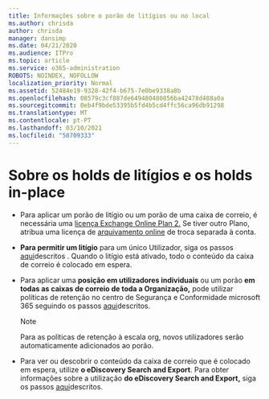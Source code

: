 ```yaml
---
title: Informações sobre o porão de litígios ou no local
ms.author: chrisda
author: chrisda
manager: dansimp
ms.date: 04/21/2020
ms.audience: ITPro
ms.topic: article
ms.service: o365-administration
ROBOTS: NOINDEX, NOFOLLOW
localization_priority: Normal
ms.assetid: 52484e19-9328-42f4-b675-7e0be9338a8b
ms.openlocfilehash: 08579c3cf887de649480480856ba42478d488a0a
ms.sourcegitcommit: 0eb4f9bde53395b5fd4b5cd4ffc56ca96db91298
ms.translationtype: MT
ms.contentlocale: pt-PT
ms.lasthandoff: 03/10/2021
ms.locfileid: "50709333"
---
```

# <a name="about-litigation-holds-and-in-place-holds"></a>Sobre os holds de litígios e os holds in-place

- Para aplicar um porão de litígio ou um porão de uma caixa de correio, é necessária uma [licença Exchange Online Plan 2.](https://docs.microsoft.com/office365/servicedescriptions/office-365-platform-service-description/office-365-plan-options) Se tiver outro Plano, atribua uma licença de [arquivamento online](https://docs.microsoft.com/office365/servicedescriptions/exchange-online-archiving-service-description/exchange-online-archiving-service-description) de troca separada à conta. 
    
- **Para permitir um litígio** para um único Utilizador, siga os passos [aqui](https://docs.microsoft.com/microsoft-365/compliance/create-a-litigation-hold?view=o365-worldwide#place-a-mailbox-on-litigation-hold)descritos . Quando o litígio está ativado, todo o conteúdo da caixa de correio é colocado em espera.
    
- Para aplicar uma **posição em utilizadores individuais** ou um porão **em todas as caixas de correio de toda a Organização,** pode utilizar políticas de retenção no centro de Segurança e Conformidade microsoft 365 seguindo os passos [aqui](https://docs.microsoft.com/microsoft-365/compliance/retention-policies)descritos.
    
    > [!NOTE]
    > Para as políticas de retenção à escala org, novos utilizadores serão automaticamente adicionados ao porão. 
  
- Para ver ou descobrir o conteúdo da caixa de correio que é colocado em espera, utilize **o eDiscovery Search and Export**. Para obter informações sobre a utilização **do eDiscovery Search and Export,** siga os passos [aqui](https://docs.microsoft.com/microsoft-365/compliance/export-search-results)descritos.
    

